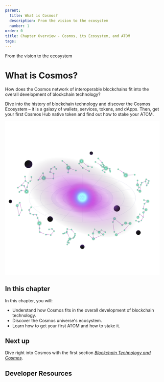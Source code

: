 ```yaml
---
parent:
  title: What is Cosmos?
  description: From the vision to the ecosystem
  number: 1
order: 0
title: Chapter Overview - Cosmos, its Ecosystem, and ATOM
tags:
---
```


<div class="tm-overline tm-rf-1 tm-lh-title tm-medium tm-muted">From the vision to the ecosystem</div>
<h1 class="mt-4 mb-6">What is Cosmos?</h1>

How does the Cosmos network of interoperable blockchains fit into the overall development of blockchain technology?

Dive into the history of blockchain technology and discover the Cosmos Ecosystem – it is a galaxy of wallets, services, tokens, and dApps. Then, get your first Cosmos Hub native token and find out how to stake your ATOM.

![Atom surrounded by star constellations](/academy/1-what-is-cosmos/images/cosmos_dev_portal_module-02-lp.png)

## In this chapter

<HighlightBox type="learning">

In this chapter, you will:

* Understand how Cosmos fits in the overall development of blockchain technology.
* Discover the Cosmos universe's ecosystem.
* Learn how to get your first ATOM and how to stake it.

</HighlightBox>

<card-module/>

## Next up

Dive right into Cosmos with the first section _[Blockchain Technology and Cosmos](./1-blockchain-and-cosmos.md)_.

## Developer Resources

<div v-for="resource in $themeConfig.resources">
  <Resource
    :title="resource.title"
    :description="resource.description"
    :links="resource.links"
    :image="resource.image"
    :large="true"
  />
  <br/>
</div>
